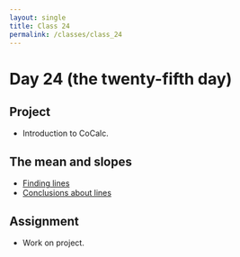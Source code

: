 ```yaml
---
layout: single
title: Class 24
permalink: /classes/class_24
---
```


# Day 24 (the twenty-fifth day)

## Project

* Introduction to CoCalc.

## The mean and slopes

* [Finding lines](../chapters/08/finding_lines)
* [Conclusions about lines](../chapters/08/inference_on_slopes)

## Assignment

* Work on project.
